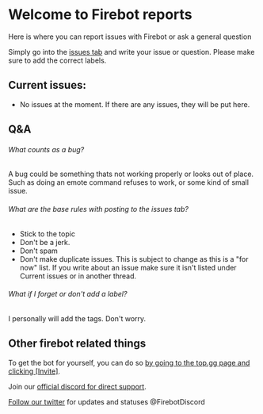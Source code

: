 
# **Welcome to Firebot reports**

Here is where you can report issues with Firebot or ask a general question

Simply go into the [issues tab](https://github.com/ItsJustIce02/FirebotReports/issues) and write your issue or question.
Please make sure to add the correct labels.

## Current issues:
- No issues at the moment.
If there are any issues, they will be put here.

## Q&A

###### What counts as a bug?
A bug could be something thats not working properly or looks out of place.
Such as doing an emote command refuses to work, or some kind of small issue.

###### What are the base rules with posting to the issues tab?
- Stick to the topic
- Don't be a jerk.
- Don't spam
- Don't make duplicate issues.
This is subject to change as this is a "for now" list.
If you write about an issue make sure it isn't listed under Current issues or in another thread.

###### What if I forget or don't add a label?
I personally will add the tags. Don't worry.

## Other firebot related things
To get the bot for yourself, you can do so [by going to the top.gg page and clicking [Invite]](https://top.gg/bot/465737273909182474).

Join our [official discord for direct support](https://discord.com/invite/NxTKzcg).

[Follow our twitter](https://twitter.com/FirebotDiscord) for updates and statuses @FirebotDiscord
